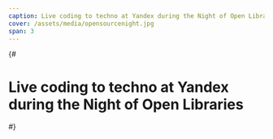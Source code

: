 ```yaml
---
caption: Live coding to techno at Yandex during the Night of Open Libraries
cover: /assets/media/opensourcenight.jpg
span: 3
---
```

{#
# Live coding to techno at Yandex during the Night of Open Libraries

<!-- FIXME add photos from Dec 17, 2024 -->

#}
